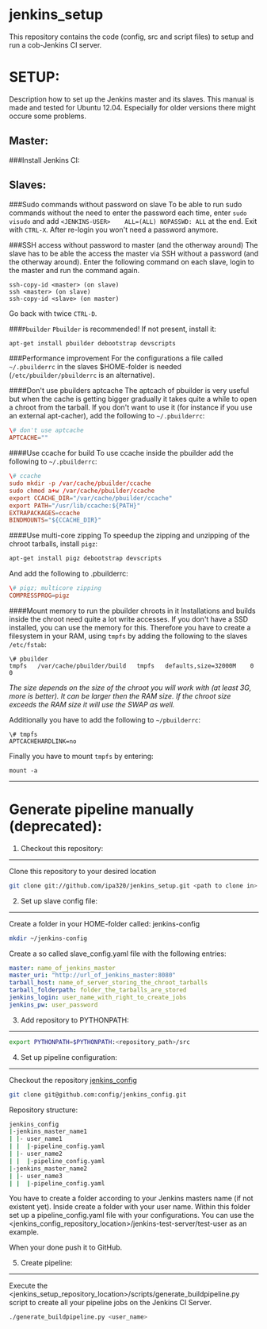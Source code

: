 jenkins\_setup
=============

This repository contains the code (config, src and script files) to setup and run a
cob-Jenkins CI server.


SETUP:
======
Description how to set up the Jenkins master and its slaves. This manual is made and tested for Ubuntu 12.04. Especially for older versions there might occure some problems.

Master:
-------

###Install Jenkins CI:


Slaves:
-------

###Sudo commands without password on slave
To be able to run sudo commands without the need to enter the password each time, enter
```sudo visudo```
and add
```<JENKINS-USER>    ALL=(ALL) NOPASSWD: ALL```
at the end. Exit with `CTRL-X`. After re-login you won't need a password anymore.

###SSH access without password to master (and the otherway around)
The slave has to be able the access the master via SSH without a password (and the otherway around). Enter the following command on each slave, login to the master and run the command again.
```
ssh-copy-id <master> (on slave)
ssh <master> (on slave)
ssh-copy-id <slave> (on master)
```
Go back with twice `CTRL-D`.

###`Pbuilder`
`Pbuilder` is recommended! If not present, install it:
```bash
apt-get install pbuilder debootstrap devscripts
```

###Performance improvement
For the configurations a file called `~/.pbuilderrc` in the slaves $HOME-folder is
needed (`/etc/pbuilder/pbuilderrc` is an alternative).

####Don't use pbuilders aptcache
The aptcach of pbuilder is very useful but when the cache is getting
bigger gradually it takes quite a while to open a chroot from the
tarball. If you don't want to use it (for instance if you use an
external apt-cacher), add the following to
`~/.pbuilderrc`:
```conf
\# don't use aptcache
APTCACHE=""
```

####Use ccache for build
To use ccache inside the pbuilder add the following to `~/.pbuilderrc`:
```conf
\# ccache
sudo mkdir -p /var/cache/pbuilder/ccache
sudo chmod a+w /var/cache/pbuilder/ccache
export CCACHE_DIR="/var/cache/pbuilder/ccache"
export PATH="/usr/lib/ccache:${PATH}"
EXTRAPACKAGES=ccache
BINDMOUNTS="${CCACHE_DIR}"
```


####Use multi-core zipping
To speedup the zipping and unzipping of the chroot tarballs, install `pigz`:
```bash
apt-get install pigz debootstrap devscripts
```

And add the following to .pbuilderrc:
```conf
\# pigz; multicore zipping
COMPRESSPROG=pigz
```

####Mount memory to run the pbuilder chroots in it
Installations and builds inside the chroot need quite a lot write accesses. If you don't have a SSD installed, you can use the memory for this. Therefore you have to create a filesystem in your RAM, using `tmpfs` by adding the following to the slaves `/etc/fstab`:
```fstab
\# pbuilder
tmpfs   /var/cache/pbuilder/build   tmpfs   defaults,size=32000M    0   0
```
*The size depends on the size of the chroot you will work with (at least 3G, more is better). It can be larger then the RAM size. If the chroot size exceeds the RAM size it will use the SWAP as well.*

Additionally you have to add the following to `~/pbuilderrc`:
```
\# tmpfs
APTCACHEHARDLINK=no
```

Finally you have to mount `tmpfs` by entering:
```
mount -a
```

___


Generate pipeline manually (deprecated):
===============================

1. Checkout this repository:
----------------------------

Clone this repository to your desired location
```bash
git clone git://github.com/ipa320/jenkins_setup.git <path to clone in>
```


2. Set up slave config file:
----------------------------

Create a folder in your HOME-folder called: jenkins-config
```bash
mkdir ~/jenkins-config
```

Create a so called slave_config.yaml file with the following entries:
```yaml
master: name_of_jenkins_master
master_uri: "http://url_of_jenkins_master:8080"
tarball_host: name_of_server_storing_the_chroot_tarballs
tarball_folderpath: folder_the_tarballs_are_stored
jenkins_login: user_name_with_right_to_create_jobs
jenkins_pw: user_password
```

3. Add repository to PYTHONPATH:
--------------------------------

```bash
export PYTHONPATH=$PYTHONPATH:<repository_path>/src
```

4. Set up pipeline configuration:
---------------------------------

Checkout the repository [jenkins_config](https://github.com/ipa320/jenkins_config "ipa320/jenkins_config")
```bash
git clone git@github.com:config/jenkins_config.git
```

Repository structure:
```bash
jenkins_config
|-jenkins_master_name1
| |- user_name1
| |  |-pipeline_config.yaml
| |- user_name2
| |  |-pipeline_config.yaml
|-jenkins_master_name2
| |- user_name3
| |  |-pipeline_config.yaml
```

You have to create a folder according to your Jenkins masters name (if
not existent yet). Inside create a folder with your user name. Within this
folder set up a pipeline_config.yaml file with your configurations. You
can use the \<jenkins_config_repository_location\>/jenkins-test-server/test-user
as an example.

When your done push it to GitHub.

5. Create pipeline:
-------------------

Execute the
\<jenkins_setup_repository_location\>/scripts/generate_buildpipeline.py
script to create all your pipeline jobs on the Jenkins CI Server.

```bash
./generate_buildpipeline.py <user_name>
```
